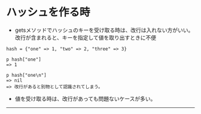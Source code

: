 # ハッシュを作る時
- getsメソッドでハッシュのキーを受け取る時は、改行は入れない方がいい。  
改行が含まれると、キーを指定して値を取り出すときに不便
~~~
hash = {"one" => 1, "two" => 2, "three" => 3}

p hash["one"]
=> 1

p hash["one\n"]
=> nil
=> 改行があると別物として認識されてしまう。
~~~

- 値を受け取る時は、改行があっても問題ないケースが多い。
***
